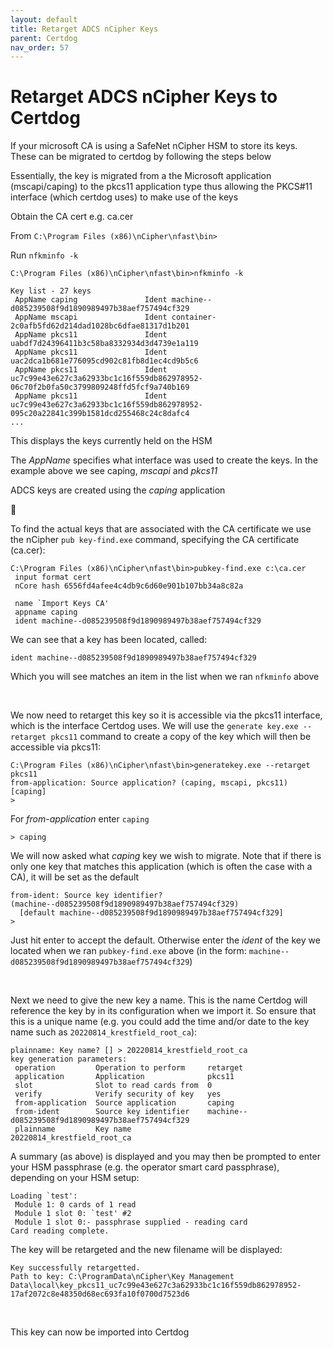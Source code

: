 ```yaml
---
layout: default
title: Retarget ADCS nCipher Keys
parent: Certdog
nav_order: 57
---
```


# Retarget ADCS nCipher Keys to Certdog

If your microsoft CA is using a SafeNet nCipher HSM to store its keys. These can be migrated to certdog by following the steps below  

Essentially, the key is migrated from a the Microsoft application (mscapi/caping) to the pkcs11 application type thus allowing the PKCS#11 interface (which certdog uses) to make use of the keys



Obtain the CA cert e.g. ca.cer

From ``C:\Program Files (x86)\nCipher\nfast\bin>``

Run ``nfkminfo -k``

```
C:\Program Files (x86)\nCipher\nfast\bin>nfkminfo -k

Key list - 27 keys
 AppName caping               Ident machine--d085239508f9d1890989497b38aef757494cf329
 AppName mscapi               Ident container-2c0afb5fd62d214dad1028bc6dfae81317d1b201
 AppName pkcs11               Ident uabdf7d24396411b3c58ba8332934d3d4739e1a119
 AppName pkcs11               Ident uac2dca1b681e776095cd902c81fb8d1ec4cd9b5c6
 AppName pkcs11               Ident uc7c99e43e627c3a62933bc1c16f559db862978952-06c70f2b0fa50c3799809248ffd5fcf9a740b169
 AppName pkcs11               Ident uc7c99e43e627c3a62933bc1c16f559db862978952-095c20a22841c399b1581dcd255468c24c8dafc4
...
```

This displays the keys currently held on the HSM  

The *AppName* specifies what interface was used to create the keys. In the example above we see caping, *mscapi* and *pkcs11*  

ADCS keys are created using the *caping* application  

<br>

To find the actual keys that are associated with the CA certificate we use the nCipher ``pub key-find.exe`` command, specifying the CA certificate (ca.cer):

```
C:\Program Files (x86)\nCipher\nfast\bin>pubkey-find.exe c:\ca.cer
 input format cert
 nCore hash 6556fd4afee4c4db9c6d60e901b107bb34a8c82a

 name `Import Keys CA'
 appname caping
 ident machine--d085239508f9d1890989497b38aef757494cf329
```

We can see that a key has been located, called:

```
ident machine--d085239508f9d1890989497b38aef757494cf329
```

Which you will see matches an item in the list when we ran ``nfkminfo`` above

<br>

We now need to retarget this key so it is accessible via the pkcs11 interface, which is the interface Certdog uses. We will use the ``generate key.exe --retarget pkcs11`` command to create a copy of the key which will then be accessible via pkcs11:

```
C:\Program Files (x86)\nCipher\nfast\bin>generatekey.exe --retarget pkcs11
from-application: Source application? (caping, mscapi, pkcs11) [caping]
> 
```

For *from-application* enter ``caping``

```
> caping
```

We will now asked what *caping* key we wish to migrate. Note that if there is only one key that matches this application (which is often the case with a CA), it will be set as the default

```
from-ident: Source key identifier?
(machine--d085239508f9d1890989497b38aef757494cf329)
  [default machine--d085239508f9d1890989497b38aef757494cf329]
>
```

Just hit enter to accept the default. Otherwise enter the *ident* of the key we located when we ran ``pubkey-find.exe`` above (in the form: ``machine--d085239508f9d1890989497b38aef757494cf329``)  

<br>

Next we need to give the new key a name. This is the name Certdog will reference the key by in its configuration when we import it. So ensure that this is a unique name (e.g. you could add the time and/or date to the key name such as ``20220814_krestfield_root_ca``):

```
plainname: Key name? [] > 20220814_krestfield_root_ca
key generation parameters:
 operation         Operation to perform     retarget
 application       Application              pkcs11
 slot              Slot to read cards from  0
 verify            Verify security of key   yes
 from-application  Source application       caping
 from-ident        Source key identifier    machine--d085239508f9d1890989497b38aef757494cf329
 plainname         Key name                 20220814_krestfield_root_ca
```

A summary (as above) is displayed and you may then be prompted to enter your HSM passphrase (e.g. the operator smart card passphrase), depending on your HSM setup:

```
Loading `test':
 Module 1: 0 cards of 1 read
 Module 1 slot 0: `test' #2
 Module 1 slot 0:- passphrase supplied - reading card
Card reading complete.
```

The key will be retargeted and the new filename will be displayed:

```
Key successfully retargetted.
Path to key: C:\ProgramData\nCipher\Key Management Data\local\key_pkcs11_uc7c99e43e627c3a62933bc1c16f559db862978952-17af2072c8e48350d68ec693fa10f0700d7523d6
```

<br>

This key can now be imported into Certdog



